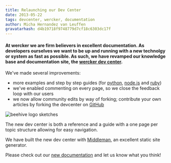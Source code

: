 ```yaml
---
title: Relaunching our Dev Center
date: 2013-05-22
tags: devcenter, wercker, documentation
author: Micha Hernandez van Leuffen
gravatarhash: d4b19718f9748779d7cf18c6303dc17f
---
```


<h4 class="subheader">
At wercker we are firm believers in excellent documentation. As developers ourselves we want to be up and running with a new technolgy or system as fast as possible. As such, we have revamped our knowledge base and documentation site, the <a href="http://devcenter.wercker.com">wercker dev center</a>.
</h4>

We've made several improvements:

* more examples and step by step guides (for [python](http://devcenter.wercker.com/articles/languages/python/flask.html), [node.js](http://devcenter.wercker.com/articles/languages/nodejs/getting-started-express-and-mocha.html) and [ruby](http://devcenter.wercker.com/articles/languages/ruby.html))
* we've enabled commenting on every page, so we close the feedback loop with our users
* we now allow community edits by way of forking; contribute your own articles by forking the devcenter on [GitHub](https://github.com/wercker/wercker-devcenter/)

![beehive logo sketches](http://f.cl.ly/items/1b2Q0q271V371j370S0t/blogpost_devcenter_img_1.jpg)

The new dev center is both a reference and a guide with a one page per topic structure allowing for easy navigation.

We have built the new dev center with [Middleman](http://middlemanapp.com), an excellent static site generator.

Please check out our [new documentation](http://devcenter.wercker.om) and let us know what you think!

